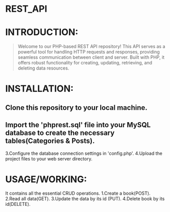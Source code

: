 # REST_API
# INTRODUCTION:
>Welcome to our PHP-based REST API repository! This API serves as a powerful tool for handling HTTP requests and responses, providing seamless communication between client and server. Built with PHP, it offers robust functionality for creating, updating, retrieving, and deleting data resources.
# INSTALLATION:
## Clone this repository to your local machine.
## Import the 'phprest.sql' file into your MySQL database to create the necessary tables(Categories & Posts).
3.Configure the database connection settings in 'config.php'.
4.Upload the project files to your web server directory.
# USAGE/WORKING:
It contains all the essential CRUD operations.
1.Create a book(POST).
2.Read all data(GET).
3.Update the data by its id (PUT).
4.Delete book by its id(DELETE).
